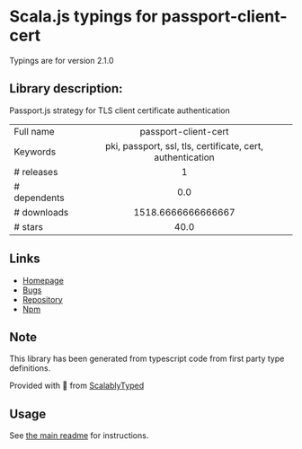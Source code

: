 
# Scala.js typings for passport-client-cert

Typings are for version 2.1.0

## Library description:
Passport.js strategy for TLS client certificate authentication

|                    |                 |
| ------------------ | :-------------: |
| Full name          | passport-client-cert |
| Keywords           | pki, passport, ssl, tls, certificate, cert, authentication |
| # releases         | 1 |
| # dependents       | 0.0 |
| # downloads        | 1518.6666666666667 |
| # stars            | 40.0 |

## Links
- [Homepage](https://github.com/ripjar/passport-client-cert)
- [Bugs](https://github.com/ripjar/passport-client-cert/issues)
- [Repository](https://github.com/ripjar/passport-client-cert)
- [Npm](https://www.npmjs.com/package/passport-client-cert)
    


## Note
This library has been generated from typescript code from first party type definitions.

Provided with :purple_heart: from [ScalablyTyped](https://github.com/oyvindberg/ScalablyTyped)

## Usage
See [the main readme](../../readme.md) for instructions.


